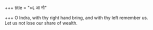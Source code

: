 +++
title = "०६ आ नो"

+++
O Indra, with thy right hand bring, and with thy left remember us.  
     Let us not lose our share of wealth.